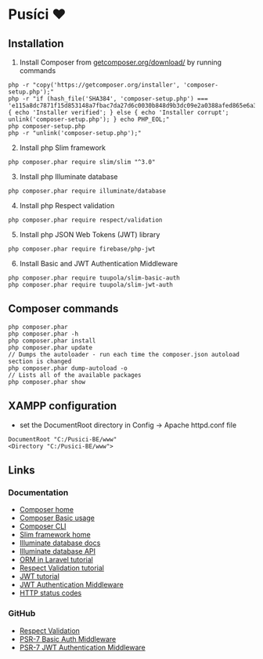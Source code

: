 # Pusíci :heart:

## Installation

1. Install Composer from [getcomposer.org/download/](https://getcomposer.org/download/) by running commands

  ```
php -r "copy('https://getcomposer.org/installer', 'composer-setup.php');"
php -r "if (hash_file('SHA384', 'composer-setup.php') === 'e115a8dc7871f15d853148a7fbac7da27d6c0030b848d9b3dc09e2a0388afed865e6a3d6b3c0fad45c48e2b5fc1196ae') { echo 'Installer verified'; } else { echo 'Installer corrupt'; unlink('composer-setup.php'); } echo PHP_EOL;"
php composer-setup.php
php -r "unlink('composer-setup.php');"
  ```

2. Install php Slim framework

  ```
php composer.phar require slim/slim "^3.0"
  ```

3. Install php Illuminate database

  ```
php composer.phar require illuminate/database
  ```

4. Install php Respect validation

  ```
php composer.phar require respect/validation
  ```

5. Install php JSON Web Tokens (JWT) library

  ```
php composer.phar require firebase/php-jwt
  ```

6. Install Basic and JWT Authentication Middleware

  ```
php composer.phar require tuupola/slim-basic-auth
php composer.phar require tuupola/slim-jwt-auth
  ```

## Composer commands

```
php composer.phar
php composer.phar -h
php composer.phar install
php composer.phar update
// Dumps the autoloader - run each time the composer.json autoload section is changed
php composer.phar dump-autoload -o
// Lists all of the available packages
php composer.phar show
```

## XAMPP configuration
- set the DocumentRoot directory in Config -> Apache httpd.conf file
```
DocumentRoot "C:/Pusici-BE/www"
<Directory "C:/Pusici-BE/www">
```

## Links

### Documentation

- [Composer home](https://getcomposer.org/)
- [Composer Basic usage](https://getcomposer.org/doc/01-basic-usage.md)
- [Composer CLI](https://getcomposer.org/doc/03-cli.md)
- [Slim framework home](http://www.slimframework.com/)
- [Illuminate database docs](https://laravel.com/docs/5.3/database)
- [Illuminate database API](https://laravel.com/api/5.3/Illuminate/Database.html)
- [ORM in Laravel tutorial](https://scotch.io/tutorials/a-guide-to-using-eloquent-orm-in-laravel)
- [Respect Validation tutorial](https://www.sitepoint.com/validating-your-data-with-respect-validation/)
- [JWT tutorial](https://www.sitepoint.com/php-authorization-jwt-json-web-tokens/)
- [JWT Authentication Middleware](https://www.appelsiini.net/projects/slim-jwt-auth)
- [HTTP status codes](https://en.wikipedia.org/wiki/List_of_HTTP_status_codes)

### GitHub

- [Respect Validation](https://github.com/Respect/Validation)
- [PSR-7 Basic Auth Middleware](https://github.com/tuupola/slim-basic-auth)
- [PSR-7 JWT Authentication Middleware](https://github.com/tuupola/slim-jwt-auth)
